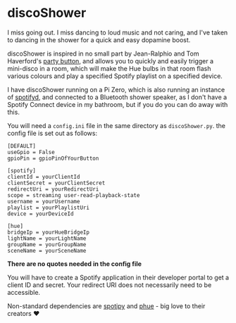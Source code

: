 # discoShower

I miss going out. I miss dancing to loud music and not caring, and I've taken to dancing in the shower for a quick and easy dopamine boost.

discoShower is inspired in no small part by Jean-Ralphio and Tom Haverford's [party button](https://youtu.be/sYeup5zrZbs), and allows you to quickly and easily trigger a mini-disco in a room, which will make the Hue bulbs in that room flash various colours and play a specified Spotify playlist on a specified device.

I have discoShower running on a Pi Zero, which is also running an instance of [spotifyd](https://github.com/Spotifyd/spotifyd), and connected to a Bluetooth shower speaker, as I don't have a Spotify Connect device in my bathroom, but if you do you can do away with this.

You will need a `config.ini` file in the same directory as `discoShower.py`. the config file is set out as follows:
```
[DEFAULT]
useGpio = False
gpioPin = gpioPinOfYourButton

[spotify]
clientId = yourClientId
clientSecret = yourClientSecret
redirectUri = yourRedirectUri
scope = streaming user-read-playback-state
username = yourUsername
playlist = yourPlaylistUri
device = yourDeviceId

[hue]
bridgeIp = yourHueBridgeIp
lightName = yourLightName
groupName = yourGroupName
sceneName = yourSceneName
```
**There are no quotes needed in the config file**

You will have to create a Spotify application in their developer portal to get a client ID and secret. Your redirect URI does not necessarily need to be accessible.

Non-standard dependencies are [spotipy](https://github.com/plamere/spotipy) and [phue](https://github.com/studioimaginaire/phue) - big love to their creators ♥️